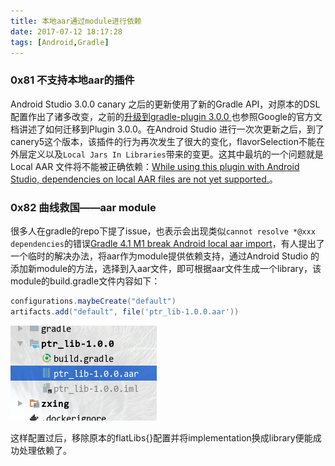 ```yaml
---
title: 本地aar通过module进行依赖
date: 2017-07-12 18:17:28
tags: [Android,Gradle]
---
```


### 0x81 不支持本地aar的插件
Android Studio 3.0.0 canary 之后的更新使用了新的Gradle API，对原本的DSL配置作出了诸多改变，之前的[升级到gradle-plugin 3.0.0 ](https://fioneragh.github.io/2017/05/18/%E5%8D%87%E7%BA%A7%E5%88%B0gradle-plugin-3-0-0/)也参照Google的官方文档讲述了如何迁移到Plugin 3.0.0。在Android Studio 进行一次次更新之后，到了canery5这个版本，该插件的行为再次发生了很大的变化，flavorSelection不能在外层定义以及`Local Jars In Libraries`带来的变更。这其中最坑的一个问题就是Local AAR 文件将不能被正确依赖：[While using this plugin with Android Studio, dependencies on local AAR files are not yet supported.](https://developer.android.google.cn/studio/build/gradle-plugin-3-0-0.html)。

### 0x82 曲线救国——aar module
很多人在gradle的repo下提了issue，也表示会出现类似`cannot resolve *@xxx dependencies`的错误[Gradle 4.1 M1 break Android local aar import](https://github.com/gradle/gradle/issues/2370)，有人提出了一个临时的解决办法，将aar作为module提供依赖支持，通过Android Studio 的添加新module的方法，选择到入aar文件，即可根据aar文件生成一个library，该module的build.gradle文件内容如下：
```Groovy
configurations.maybeCreate("default")
artifacts.add("default", file('ptr_lib-1.0.0.aar'))
```
![目录结构](/images/2017_07_12_01.png)

这样配置过后，移除原本的flatLibs{}配置并将implementation换成library便能成功处理依赖了。
